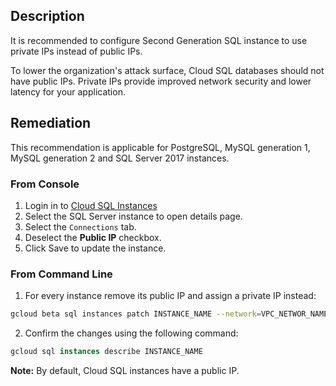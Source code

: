 ## Description

It is recommended to configure Second Generation SQL instance to use private IPs instead of public IPs.

To lower the organization's attack surface, Cloud SQL databases should not have public IPs. Private IPs provide improved network security and lower latency for your application.

## Remediation

This recommendation is applicable for PostgreSQL, MySQL generation 1, MySQL generation 2 and SQL Server 2017 instances.

### From Console

1. Login in to [Cloud SQL Instances](https://console.cloud.google.com/sql/instances)
2. Select the SQL Server instance to open details page.
3. Select the `Connections` tab.
4. Deselect the **Public IP** checkbox.
5. Click Save to update the instance.

### From Command Line

1. For every instance remove its public IP and assign a private IP instead:

```bash
gcloud beta sql instances patch INSTANCE_NAME --network=VPC_NETWOR_NAME --noassign-ip
```

2. Confirm the changes using the following command:

```sql
gcloud sql instances describe INSTANCE_NAME
```

**Note:** By default, Cloud SQL instances have a public IP.
